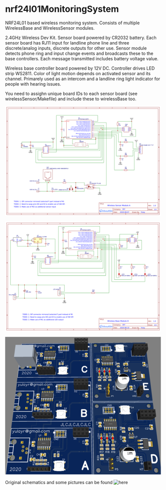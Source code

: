 # nrf24l01MonitoringSystem
NRF24L01 based wireless monitoring system. Consists of multiple WirelessBase and WirelessSensor modules.

2.4GHz Wireless Dev Kit. Sensor board powered by CR2032 battery. Each sensor board has RJ11 input for landline phone line and three discrete/analog inputs, discrete outputs for other use. Sensor module detects phone ring and input change events and broadcasts these to the base controllers. Each message transmitted includes battery voltage value.

Wireless base controller board powered by 12V DC. Controller drives LED strip WS2811. Color of light motion depends on activated sensor and its channel. Primarely used as an intercom and a landline ring light indicator for people with hearing issues.

You need to assighn unique board IDs to each sensor board (see wirelessSensor/Makefile) and include these to wirelessBase too.

![Wireless Sensor board schematics](https://github.com/CppBaddy/nrf24l01MonitoringSystem/blob/main/wirelessSensorSchematics.png?raw=true)

![Wireless Base board schematics](https://github.com/CppBaddy/nrf24l01MonitoringSystem/blob/main/wirelessBaseSchematics.png?raw=true)

![JLCPCB PCB](https://github.com/CppBaddy/nrf24l01MonitoringSystem/blob/main/pcb.png?raw=true)

Original schematics and some pictures can be found ![here](https://easyeda.com/Yulay/nrf24l01-attiny85-sensor-board)

